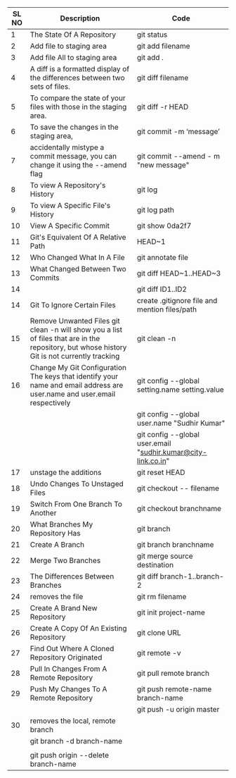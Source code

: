 | SL NO | Description                                                                                                                                  | Code                                                          |
|-------|----------------------------------------------------------------------------------------------------------------------------------------------|---------------------------------------------------------------|
| 1     | The State Of A Repository                                                                                                                    | git status                                                    |
| 2     | Add file to staging area                                                                                                                     | git add filename                                              |
| 3     | Add file All to staging area                                                                                                                 | git add .                                                     |
| 4     | A diff is a formatted display of the differences between two sets of files.                                                                  | git diff filename                                             |
| 5     | To compare the state of your files with those in the staging area.                                                                           | git diff -r HEAD                                              |
| 6     | To save the changes in the staging area,                                                                                                     | git commit -m ‘message’                                       |
| 7     | accidentally mistype a commit message, you can change it using the --amend flag                                                              | git commit --amend - m "new message"                          |
| 8     | To view A Repository's History                                                                                                               | git log                                                       |
| 9     | To view A Specific File's History                                                                                                            | git log path                                                  |
| 10    | View A Specific Commit                                                                                                                       | git show 0da2f7                                               |
| 11    | Git's Equivalent Of A Relative Path                                                                                                          | HEAD~1                                                        |
| 12    | Who Changed What In A File                                                                                                                   | git annotate file                                             |
| 13    | What Changed Between Two Commits                                                                                                             | git diff HEAD~1..HEAD~3                                       |
| 14    |                                                                                                                                              | git diff ID1..ID2                                             |
| 14    | Git To Ignore Certain Files                                                                                                                  | create .gitignore file and mention files/path                 |
| 15    | Remove Unwanted Files git clean -n will show you a list of files that are in the repository, but whose history Git is not currently tracking | git clean -n                                                  |
| 16    | Change My Git Configuration The keys that identify your name and email address are user.name and user.email respectively                     | git config --global setting.name setting.value                |
|       |                                                                                                                                              | git config --global user.name "Sudhir Kumar"                  |
|       |                                                                                                                                              | git config --global user.email "sudhir.kumar@city-link.co.in" |
| 17    | unstage the additions                                                                                                                        | git reset HEAD                                                |
| 18    | Undo Changes To Unstaged Files                                                                                                               | git checkout -- filename                                      |
| 19    | Switch From One Branch To Another                                                                                                            | git checkout branchname                                       |
| 20    | What Branches My Repository Has                                                                                                              | git branch                                                    |
| 21    | Create A Branch                                                                                                                              | git branch branchname                                         |
| 22    | Merge Two Branches                                                                                                                           | git merge source destination                                  |
| 23    | The Differences Between Branches                                                                                                             | git diff branch-1..branch-2                                   |
| 24    | removes the file                                                                                                                             | git rm filename                                               |
| 25    | Create A Brand New Repository                                                                                                                | git init project-name                                         |
| 26    | Create A Copy Of An Existing Repository                                                                                                      | git clone URL                                                 |
| 27    | Find Out Where A Cloned Repository Originated                                                                                                | git remote -v                                                 |
| 28    | Pull In Changes From A Remote Repository                                                                                                     | git pull remote branch                                        |
| 29    | Push My Changes To A Remote Repository                                                                                                       | git push remote-name branch-name                              |
|       |                                                                                                                                              | git push -u origin master                                     |
| 30    | removes the local, remote branch  
                        | git branch -d branch-name                                     |
|       | 
                        | git push origin --delete branch-name                          |
